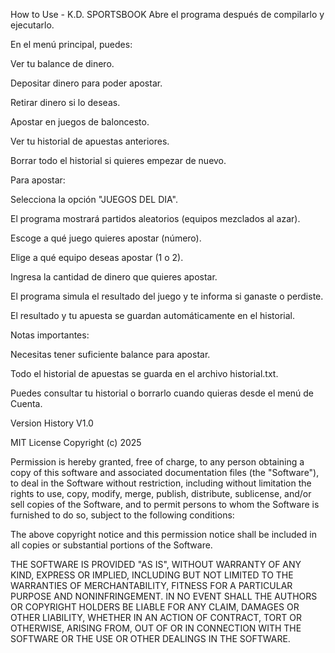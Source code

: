 How to Use - K.D. SPORTSBOOK
Abre el programa después de compilarlo y ejecutarlo.

En el menú principal, puedes:

Ver tu balance de dinero.

Depositar dinero para poder apostar.

Retirar dinero si lo deseas.

Apostar en juegos de baloncesto.

Ver tu historial de apuestas anteriores.

Borrar todo el historial si quieres empezar de nuevo.

Para apostar:

Selecciona la opción "JUEGOS DEL DIA".

El programa mostrará partidos aleatorios (equipos mezclados al azar).

Escoge a qué juego quieres apostar (número).

Elige a qué equipo deseas apostar (1 o 2).

Ingresa la cantidad de dinero que quieres apostar.

El programa simula el resultado del juego y te informa si ganaste o perdiste.

El resultado y tu apuesta se guardan automáticamente en el historial.

Notas importantes:

Necesitas tener suficiente balance para apostar.

Todo el historial de apuestas se guarda en el archivo historial.txt.

Puedes consultar tu historial o borrarlo cuando quieras desde el menú de Cuenta.

Version History
V1.0

MIT License
Copyright (c) 2025

Permission is hereby granted, free of charge, to any person obtaining a copy of this software and associated documentation files (the "Software"), to deal in the Software without restriction, including without limitation the rights to use, copy, modify, merge, publish, distribute, sublicense, and/or sell copies of the Software, and to permit persons to whom the Software is furnished to do so, subject to the following conditions:

The above copyright notice and this permission notice shall be included in all copies or substantial portions of the Software.

THE SOFTWARE IS PROVIDED "AS IS", WITHOUT WARRANTY OF ANY KIND, EXPRESS OR IMPLIED, INCLUDING BUT NOT LIMITED TO THE WARRANTIES OF MERCHANTABILITY, FITNESS FOR A PARTICULAR PURPOSE AND NONINFRINGEMENT. IN NO EVENT SHALL THE AUTHORS OR COPYRIGHT HOLDERS BE LIABLE FOR ANY CLAIM, DAMAGES OR OTHER LIABILITY, WHETHER IN AN ACTION OF CONTRACT, TORT OR OTHERWISE, ARISING FROM, OUT OF OR IN CONNECTION WITH THE SOFTWARE OR THE USE OR OTHER DEALINGS IN THE SOFTWARE.
